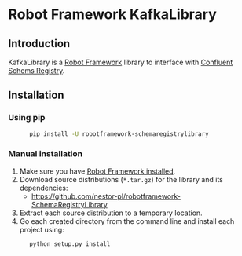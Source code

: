 # Robot Framework KafkaLibrary
## Introduction
KafkaLibrary is a [Robot Framework](http://robotframework.org/) library to interface with [Confluent Schems Registry](https://www.confluent.io/confluent-schema-registry/).


## Installation
### Using pip
```bash
      pip install -U robotframework-schemaregistrylibrary
```

### Manual installation
1. Make sure you have [Robot Framework installed](http://code.google.com/p/robotframework/wiki/Installation).
2. Download source distributions (`*.tar.gz`) for the library and its dependencies:
      - https://github.com/nestor-pl/robotframework-SchemaRegistryLibrary
3. Extract each source distribution to a temporary location.
4. Go each created directory from the command line and install each project using:

```bash
      python setup.py install
```
